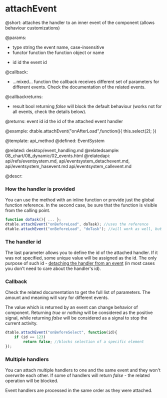 attachEvent
=============

@short:
	attaches the handler to an inner event of the component (allows behaviour customizations)

@params:
- type		string		the event name, case-insensitive
- functor	function	the function object or name
* id		id		the event id

@callback:
- ...mixed...		function	the callback receives different set of parameters for different events. Check the documentation of the related events.

@callbackreturns:
- result	bool		returning <i>false</i> will block the default behaviour (works not for all events, check the details below).

@returns:
	event id		id	the id of the attached event handler

@example:
dtable.attachEvent("onAfterLoad",function(){
	this.select(2);
})

	
@template:	api_method
@defined:	EventSystem	

@related: 
	desktop/event_handling.md
@relatedsample:
	08_chart/08_dynamic/02_events.html
@relatedapi: 
	api/refs/eventsystem.md,
	api/eventsystem_detachevent.md, 
	api/eventsystem_hasevent.md
	api/eventsystem_callevent.md
	

@descr:

### How the handler is provided

You can use the method with an inline function or 
provide just the global function reference. In the second case, 
be sure that the function is visible from the calling point. 


~~~js
function doTask(){ ... };
dtable.attachEvent("onBeforeLoad", doTask); //uses the reference
dtable.attachEvent("onBeforeLoad", "doTask"); //will work as well, but not recommended
~~~

### The handler id

The last parameter allows you to define the id of the attached handler. 
If it was not specified, some unique value will be assigned as the id.
The only purpose of such id - [detaching the handler from an event](datatable/events_handling.md#methodattachevent)
(in most cases you don't need to care about the handler's id).


### Callback

Check the related documentation to get the full list of parameters. The amount and meaning will vary for different events.

The value which is returned by an event can change behavior of component. Returning <i>true</i> or <i>nothing</i> will be considered as the positive signal, while returning <i>false</i> will be considered as a signal to stop the current activity. 

~~~js
dtable.attachEvent("onBeforeSelect", function(id){
    if (id == 123)
		return false; //blocks selection of a specific element
});
~~~

### Multiple handlers

You can attach multiple handlers to one and the same event and they won't overwrite each other. 
If some of handlers will return <i>false</i> - the related operation will be blocked. 

Event handlers are processed in the same order as they were attached. 
